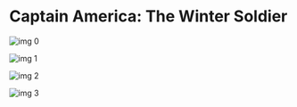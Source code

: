 # Captain America: The Winter Soldier

![img 0](https://i.imgur.com/TN3CsuN.jpg)

![img 1](https://i.imgur.com/mnVD5VB.jpg)

![img 2](https://fanart.tv/fanart/movies/100402/moviethumb/captain-america-the-winter-soldier-5319cae9cf459.jpg)

![img 3](https://i.imgur.com/7kuaDh9.png)

